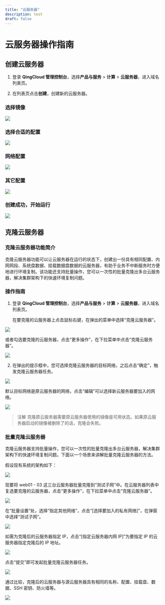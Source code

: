 ```yaml
---
title: "云服务器"
description: test
draft: false
---
```


# 云服务器操作指南

## 创建云服务器

1. 登录 **QingCloud 管理控制台**，选择**产品与服务** > **计算** > **云服务器**，进入域名列表页。

2. 在列表页点击**创建**，创建新的云服务器。

### 选择镜像

![](../../_images/create_instance__1.png)

### 选择合适的配置

![](../../_images/create_instance__2.png)

### 网络配置

![](../../_images/create_instance__3.png)

### 其它配置

![](../../_images/create_instance__4.png)

### 创建成功，开始运行

![](../../_images/create_instance__5.png)

## 克隆云服务器

### 克隆云服务器功能简介

克隆云服务器功能可以让云服务器在运行的状态下，创建出一份具有相同配置、内网网段、系统盘数据、挂载数据盘数据的云服务器，有助于业务不中断服务时方便地进行环境复制。该功能还支持批量操作，您可以一次性的批量克隆出多台云服务器，解决集群架构下的快速环境复制问题。

### 操作指南

1. 登录 **QingCloud 管理控制台**，选择**产品与服务** > **计算** > **云服务器**，进入域名列表页。

   在要克隆的云服务器上点击鼠标右键，在弹出的菜单中选择“克隆云服务器”。

![](../../_images/clone-01.png)

​		或者勾选要克隆的云服务器，点击“更多操作”，在下拉菜单中点击“克隆云服务器”。

![](../../_images/clone-02.png)

2. 在弹出的提示框中，您可选择克隆云服务器的目标网络，之后点击“确定”，触发克隆云服务器任务。

![](../../_images/clone-03.png)

​		默认目标网络是原云服务器的网络，点击“编辑”可以选择新云服务器要加入的网络。

![](../../_images/clone-04.png)

>注解
克隆原云服务器需要原云服务器使用的镜像是可用状态。如果原云服务器启动的镜像被删除了的话，克隆会失败。

### 批量克隆云服务器

克隆云服务器支持批量操作，您可以一次性的批量克隆出多台云服务器，解决集群架构下的快速环境复制问题。下面以一个场景来讲解批量克隆云服务器的方法。

假设现有系统的架构如下：

![](/compute/vm/manual/_images/batch_clone_instances_01-ori-arch.png)

现要将 web01 - 03 这三台云服务器批量克隆到“测试子网”中。在云服务器列表中复选要克隆的云服务器，点击“更多操作”，在下拉菜单中点击“克隆云服务器”。

![](/compute/vm/manual/_images/batch_clone_instances_02-choose-instances.png)

在“批量设置”处，选择“指定其他网络”，点击“[选择要加入的私有网络]"，在弹窗中选择“测试子网”。

![](/compute/vm/manual/_images/batch_clone_instances_03-choose-net.png)

如需为克隆后的云服务器指定 IP，点击“[指定云服务器内网 IP]”为要指定 IP 的云服务器指定克隆后的 IP 地址。

![](/compute/vm/manual/_images/batch_clone_instances_04-set-IP.png)

点击“提交”即可发起批量克隆云服务器任务。

![](/compute/vm/manual/_images/batch_clone_instances_05-target-arch.png)

通过比较，克隆后的云服务器与源云服务器具有相同的名称、配置、挂载盘、数据、SSH 密钥、防火墙等。

![](/compute/vm/manual/_images/batch_clone_instances_06-check.png)